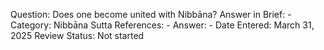 Question: Does one become united with Nibbāna?
Answer in Brief: -
 Category: Nibbāna
Sutta References: -
Answer: -
Date Entered: March 31, 2025
Review Status: Not started